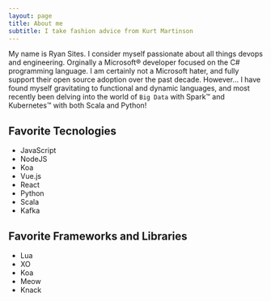 ```yaml
---
layout: page
title: About me
subtitle: I take fashion advice from Kurt Martinson
---
```


My name is Ryan Sites. I consider myself passionate about all things devops and engineering. Orginally a Microsoft:registered: developer focused on the C# programming language. I am certainly not a Microsoft hater, and fully support their open source adoption over the past decade. However... I have found myself gravitating to functional and dynamic languages, and most recently been delving into the world of `Big Data` with Spark:tm: and Kubernetes:tm: with both Scala and Python!

## Favorite Tecnologies

- JavaScript
- NodeJS
- Koa
- Vue.js
- React
- Python
- Scala
- Kafka

## Favorite Frameworks and Libraries

- Lua
- XO
- Koa
- Meow
- Knack
